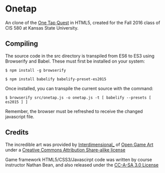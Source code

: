 # Onetap
An clone of the [One Tap Quest](http://shimage.net/one-tap-quest/) in HTML5,
created for the Fall 2016 class of CIS 580 at Kansas State University.

## Compiling
The source code in the src directory is transpiled from ES6 to ES3 using Browserify and Babel.  These must first be installed on your system:

```$ npm install -g browserify```

```$ npm install babelify babelify-preset-es2015```

Once installed, you can transpile the current source with the command:

```$ browserify src/onetap.js -o onetap.js -t [ babelify --presets [ es2015 ] ]```

Remember, the browser must be refreshed to receive the changed javascript file.

## Credits
The incredible art was provided by [Interdimensional_](http://opengameart.org/users/interdimensional) of [Open Game Art](http://opengameart.org) under a [Creative Commons Attribution Share-alike license](https://creativecommons.org/licenses/by-sa/3.0/)

Game framework HTML5/CSS3/Javascirpt code was written by course instructor Nathan Bean, and also released under the [CC-A-SA 3.0 License](https://creativecommons.org/licenses/by-sa/3.0/)
